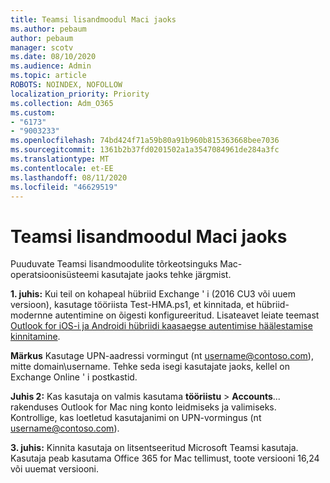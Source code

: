 ```yaml
---
title: Teamsi lisandmoodul Maci jaoks
ms.author: pebaum
author: pebaum
manager: scotv
ms.date: 08/10/2020
ms.audience: Admin
ms.topic: article
ROBOTS: NOINDEX, NOFOLLOW
localization_priority: Priority
ms.collection: Adm_O365
ms.custom:
- "6173"
- "9003233"
ms.openlocfilehash: 74bd424f71a59b80a91b960b815363668bee7036
ms.sourcegitcommit: 1361b2b37fd0201502a1a3547084961de284a3fc
ms.translationtype: MT
ms.contentlocale: et-EE
ms.lasthandoff: 08/11/2020
ms.locfileid: "46629519"
---
```

# <a name="teams-add-in-for-mac"></a>Teamsi lisandmoodul Maci jaoks

Puuduvate Teamsi lisandmoodulite tõrkeotsinguks Mac-operatsioonisüsteemi kasutajate jaoks tehke järgmist.

**1. juhis:** Kui teil on kohapeal hübriid Exchange ' i (2016 CU3 või uuem versioon), kasutage tööriista Test-HMA.ps1, et kinnitada, et hübriid-modernne autentimine on õigesti konfigureeritud. Lisateavet leiate teemast [Outlook for iOS-i ja Androidi hübriidi kaasaegse autentimise häälestamise kinnitamine](https://aka.ms/AA980zq).  

**Märkus** Kasutage UPN-aadressi vormingut (nt [username@contoso.com](mailto:username@contoso.com)), mitte domain\username. Tehke seda isegi kasutajate jaoks, kellel on Exchange Online ' i postkastid.

**Juhis 2:** Kas kasutaja on valmis kasutama **tööriistu**  >  **Accounts**... rakenduses Outlook for Mac ning konto leidmiseks ja valimiseks. Kontrollige, kas loetletud kasutajanimi on UPN-vormingus (nt [username@contoso.com](mailto:username@contoso.com)).

**3. juhis:** Kinnita kasutaja on litsentseeritud Microsoft Teamsi kasutaja. Kasutaja peab kasutama Office 365 for Mac tellimust, toote versiooni 16,24 või uuemat versiooni.
